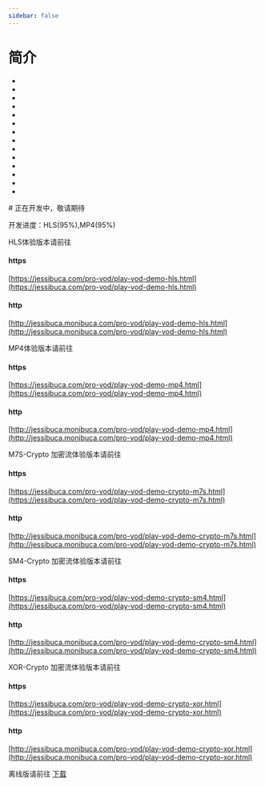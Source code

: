 ```yaml
---
sidebar: false
---
```


# 简介
-
-
-
-
-
-
-
-
-
-
-
-
-
-
<Rice/>
# 正在开发中，敬请期待


开发进度：HLS(95%),MP4(95%)

HLS体验版本请前往

#### https
[https://jessibuca.com/pro-vod/play-vod-demo-hls.html](https://jessibuca.com/pro-vod/play-vod-demo-hls.html)

#### http
[http://jessibuca.monibuca.com/pro-vod/play-vod-demo-hls.html](http://jessibuca.monibuca.com/pro-vod/play-vod-demo-hls.html)


MP4体验版本请前往

#### https
[https://jessibuca.com/pro-vod/play-vod-demo-mp4.html](https://jessibuca.com/pro-vod/play-vod-demo-mp4.html)

#### http
[http://jessibuca.monibuca.com/pro-vod/play-vod-demo-mp4.html](http://jessibuca.monibuca.com/pro-vod/play-vod-demo-mp4.html)


M7S-Crypto 加密流体验版本请前往

#### https
[https://jessibuca.com/pro-vod/play-vod-demo-crypto-m7s.html](https://jessibuca.com/pro-vod/play-vod-demo-crypto-m7s.html)

#### http
[http://jessibuca.monibuca.com/pro-vod/play-vod-demo-crypto-m7s.html](http://jessibuca.monibuca.com/pro-vod/play-vod-demo-crypto-m7s.html)


SM4-Crypto 加密流体验版本请前往

#### https
[https://jessibuca.com/pro-vod/play-vod-demo-crypto-sm4.html](https://jessibuca.com/pro-vod/play-vod-demo-crypto-sm4.html)

#### http
[http://jessibuca.monibuca.com/pro-vod/play-vod-demo-crypto-sm4.html](http://jessibuca.monibuca.com/pro-vod/play-vod-demo-crypto-sm4.html)

XOR-Crypto 加密流体验版本请前往

#### https
[https://jessibuca.com/pro-vod/play-vod-demo-crypto-xor.html](https://jessibuca.com/pro-vod/play-vod-demo-crypto-xor.html)

#### http
[http://jessibuca.monibuca.com/pro-vod/play-vod-demo-crypto-xor.html](http://jessibuca.monibuca.com/pro-vod/play-vod-demo-crypto-xor.html)


离线版请前往 [下载](https://jessibuca.com/pro-vod.zip)
